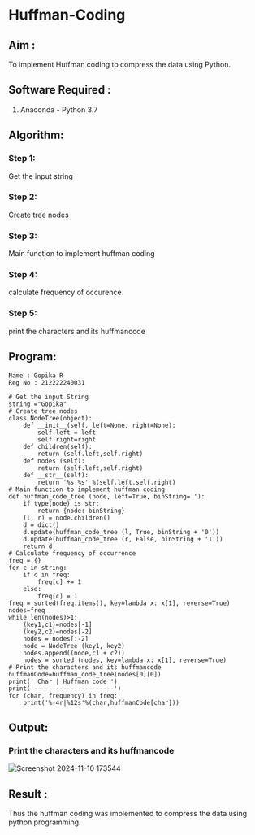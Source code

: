 # Huffman-Coding
## Aim :
To implement Huffman coding to compress the data using Python.

## Software Required :
1. Anaconda - Python 3.7

## Algorithm:
### Step 1:
Get the input string

### Step 2:
Create tree nodes

### Step 3:
Main function to implement huffman coding

### Step 4:
calculate frequency of occurence

### Step 5:
print the characters and its huffmancode
 
## Program:
```
Name : Gopika R
Reg No : 212222240031
```
```
# Get the input String
string ="Gopika"
# Create tree nodes
class NodeTree(object):
    def __init__(self, left=None, right=None): 
        self.left = left
        self.right=right
    def children(self):
        return (self.left,self.right)
    def nodes (self):
        return (self.left,self.right)
    def __str__(self):
        return '%s %s' %(self.left,self.right)
# Main function to implement huffman coding
def huffman_code_tree (node, left=True, binString=''):
    if type(node) is str:
        return {node: binString}
    (l, r) = node.children()
    d = dict()
    d.update(huffman_code_tree (l, True, binString + '0'))
    d.update(huffman_code_tree (r, False, binString + '1'))
    return d
# Calculate frequency of occurrence
freq = {}
for c in string:
    if c in freq:
        freq[c] += 1
    else:
        freq[c] = 1
freq = sorted(freq.items(), key=lambda x: x[1], reverse=True)
nodes=freq
while len(nodes)>1:
    (key1,c1)=nodes[-1]
    (key2,c2)=nodes[-2]
    nodes = nodes[:-2]
    node = NodeTree (key1, key2)
    nodes.append((node,c1 + c2))
    nodes = sorted (nodes, key=lambda x: x[1], reverse=True)
# Print the characters and its huffmancode
huffmanCode=huffman_code_tree(nodes[0][0])
print(' Char | Huffman code ') 
print('----------------------')
for (char, frequency) in freq:
    print('%-4r|%12s'%(char,huffmanCode[char]))
```
## Output:

### Print the characters and its huffmancode

![Screenshot 2024-11-10 173544](https://github.com/user-attachments/assets/a0857e62-556d-44f1-b7fc-495948cf3b6f)



## Result :
Thus the huffman coding was implemented to compress the data using python programming.
